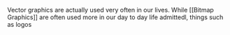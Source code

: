 Vector graphics are actually used very often in our lives. While [[Bitmap Graphics]] are often used more in our day to day life admittedl, things such as logos